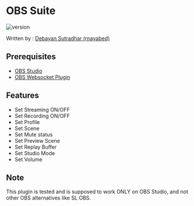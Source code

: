 # OBS Suite

![version](https://img.shields.io/badge/Version-2.0.0-green)

Written by : [Debayan Sutradhar (rnayabed)](https://github.com/rnayabed)

## Prerequisites 

* [OBS Studio](https://obsproject.com/)
* [OBS Websocket Plugin](https://github.com/Palakis/obs-websocket/releases/)

## Features 

* Set Streaming ON/OFF
* Set Recording ON/OFF
* Set Profile
* Set Scene
* Set Mute status
* Set Preview Scene
* Set Replay Buffer
* Set Studio Mode
* Set Volume

## Note

This plugin is tested and is supposed to work ONLY on OBS Studio, and not other OBS alternatives like SL OBS.